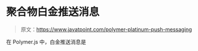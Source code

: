 # 聚合物白金推送消息

> 原文：<https://www.javatpoint.com/polymer-platinum-push-messaging>

在 Polymer.js 中，白金推送消息是